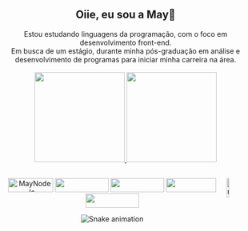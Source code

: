 <h2 align="center">Oiie, eu sou a May🔮</h2>

<div align="center"> 
  Estou estudando linguagens da programação, com o foco em desenvolvimento front-end. 
  <br>
  Em busca de um estágio, durante minha pós-graduação em análise e desenvolvimento de programas para iniciar minha carreira na área.
</div>
<br>
  
<div align="center">
  <a href="https://github.com/maiinunes">
  <img height="180em" src="https://github-readme-stats-git-masterrstaa-rickstaa.vercel.app/api?username=maiinunes&show_icons=true&theme=nightowl&include_all_commits=true&count_private=true"/>
  <img height="180em" src="https://github-readme-stats-git-masterrstaa-rickstaa.vercel.app/api/top-langs/?username=maiinunes&layout=compact)](https://github.com/maiinunes/github-readme-stats)&theme=nightowl"/>
</div>
    
<div style="display: inline_block">
  <img align="right" alt="may-gif" width="10%" src="https://cdn.discordapp.com/attachments/756311822839054428/1060300276889817218/may_gif_1.gif">
</div>
  
##
  
<div align="center">
  <a href="-img-" target="_blank"><img alt="MayNodeJs" height="28" width="90" src="https://img.shields.io/badge/Node.js-43853D?style=for-the-badge&logo=node.js&logoColor=white"></a>
  <a href="https://app.rocketseat.com.br/me/maisa-t-nunes" target="_blank"><img height="28" width="107" src="https://cdn.discordapp.com/attachments/796447278566998106/1063146366987145297/rocketseat-.png" target="_blank"></a>
  <a href="https://www.linkedin.com/in/maisatnunes/" target="_blank"><img height="28" width="107" src="https://img.shields.io/badge/-LinkedIn-%230077B5?style=for-the-badge&logo=linkedin&logoColor=white" target="_blank"></a> 
  <a href="mailto:maisa.t.nunes@gmail.com" target="_blank"><img height="28" width="100" src="https://img.shields.io/badge/-Gmail-%23333?style=for-the-badge&logo=gmail&logoColor=white" target="_blank"></a>
  <a href="https://www.instagram.com/maii.ta/" target="_blank"><img height="28" width="107" src="https://img.shields.io/badge/-Instagram-%23E4405F?style=for-the-badge&logo=instagram&logoColor=white" target="_blank"></a>
  
  ![Snake animation](https://github.com/maiinunes/maiinunes/blob/output/github-contribution-grid-snake.svg)
  
</div>
